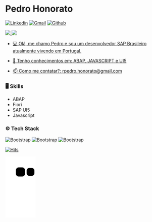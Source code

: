 # Pedro Honorato

[![Linkedin](https://img.shields.io/badge/-LinkedIn-blue?style=flat&logo=Linkedin&logoColor=white)](https://www.linkedin.com/in/https://www.linkedin.com/in/pedro-honorato//)
[![Gmail](https://img.shields.io/badge/-Gmail-c14438?style=flat&logo=Gmail&logoColor=white)](mailto:rpedro.honorato@gmail.com)
[![Github](https://img.shields.io/github/followers/rp-honorato?label=Follow&style=social)](https://github.com/rp-honorato)

<div>
<a href="https://github.com/rp-honorato">
<img loading="lazy" height="180em" src="https://github-readme-stats.vercel.app/api/top-langs/?username=rp-honorato&layout=compact&langs_count=7&theme=dracula"/>
<img loading="lazy" height="180em" src="https://github-readme-stats.vercel.app/api?username=rp-honorato&show_icons=true&theme=dracula&include_all_commits=true&count_private=true"/>
</div>

- 💻 Olá, me chamo Pedro e sou um desenvolvedor SAP Brasileiro atualmente vivendo em Portugal. 

- 🤔 Tenho conhecimentos em: ABAP, JAVASCRIPT e UI5

- 📫 Como me contatar?: rpedro.honorato@gmail.com

### 🖥 Skills

- ABAP
- Fiori
- SAP UI5
- Javascript
### ⚙️ Tech Stack

![Bootstrap](https://img.shields.io/badge/-ABAP-05122A?style=flat-square&logo=ABAP&color=353535) ![Bootstrap](https://img.shields.io/badge/-Javascript-05122A?style=flat-square&logo=Javascript&color=353535) ![Bootstrap](https://img.shields.io/badge/-UI5-05122A?style=flat-square&logo=UI5&color=353535)


[![Hits](https://hits.seeyoufarm.com/api/count/incr/badge.svg?url=https%3A%2F%2Fgithub.com%2Frp-honorato%2Frp-honorato&count_bg=%2379C83D&title_bg=%23555555&icon=&icon_color=%23E7E7E7&title=Profile+Views&edge_flat=false)](https://hits.seeyoufarm.com)

![Snake animation](https://github.com/madushadhanushka/github-readme/blob/output/github-contribution-snake.svg)

